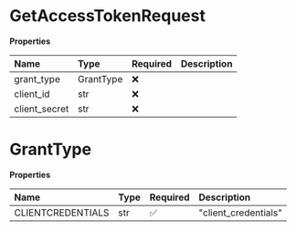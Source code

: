 # GetAccessTokenRequest

**Properties**

| Name          | Type      | Required | Description |
| :------------ | :-------- | :------- | :---------- |
| grant_type    | GrantType | ❌       |             |
| client_id     | str       | ❌       |             |
| client_secret | str       | ❌       |             |

# GrantType

**Properties**

| Name              | Type | Required | Description          |
| :---------------- | :--- | :------- | :------------------- |
| CLIENTCREDENTIALS | str  | ✅       | "client_credentials" |

